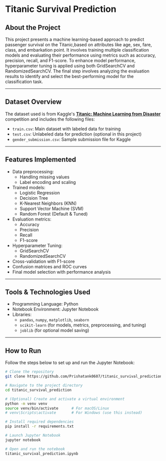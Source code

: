 # Titanic Survival Prediction

## About the Project

This project presents a machine learning-based approach to predict passenger survival on the Titanic,based on attributes like age, sex, fare, class, and embarkation point. It involves training multiple classification models and evaluating their performance using metrics such as accuracy, precision, recall, and F1-score. To enhance model performance, hyperparameter tuning is applied using both GridSearchCV and RandomizedSearchCV. The final step involves analyzing the evaluation results to identify and select the best-performing model for the classification task.

---

## Dataset Overview

The dataset used is from Kaggle's **[Titanic: Machine Learning from Disaster](https://www.kaggle.com/competitions/titanic)** competition and includes the following files:

- `train.csv`: Main dataset with labeled data for training
- `test.csv`: Unlabeled data for prediction (optional in this project)
- `gender_submission.csv`: Sample submission file for Kaggle

---

## Features Implemented

- Data preprocessing:
  - Handling missing values
  - Label encoding and scaling
- Trained models:
  - Logistic Regression
  - Decision Tree
  - K-Nearest Neighbors (KNN)
  - Support Vector Machine (SVM)
  - Random Forest (Default & Tuned)
- Evaluation metrics:
  - Accuracy
  - Precision
  - Recall
  - F1-score
- Hyperparameter Tuning:
  - GridSearchCV
  - RandomizedSearchCV
- Cross-validation with F1-score
- Confusion matrices and ROC curves
- Final model selection with performance analysis

---

## Tools & Technologies Used

- Programming Language: Python
- Notebook Environment: Jupyter Notebook
- Libraries:
  - `pandas`, `numpy`, `matplotlib`, `seaborn`
  - `scikit-learn` (for models, metrics, preprocessing, and tuning)
  - `joblib` (for optional model saving)

---

## How to Run

Follow the steps below to set up and run the Jupyter Notebook:

```bash
# Clone the repository
git clone https://github.com/Prishatank0607/titanic_survival_prediction.git

# Navigate to the project directory
cd titanic_survival_prediction

# (Optional) Create and activate a virtual environment
python -m venv venv
source venv/bin/activate      # For macOS/Linux
# venv\Scripts\activate       # For Windows (use this instead)

# Install required dependencies
pip install -r requirements.txt

# Launch Jupyter Notebook
jupyter notebook

# Open and run the notebook
titanic_survival_prediction.ipynb
